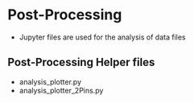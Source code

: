 # Post-Processing 
- Jupyter files are used for the analysis of data files

## Post-Processing Helper files 
- analysis_plotter.py
- analysis_plotter_2Pins.py
